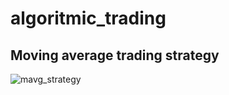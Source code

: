 # algoritmic_trading

## Moving average trading strategy
![mavg_strategy](https://user-images.githubusercontent.com/33620637/90315771-b82e1300-df26-11ea-89ec-e1f6d58af1b9.png)

